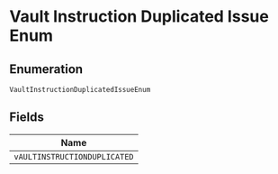 
# Vault Instruction Duplicated Issue Enum

## Enumeration

`VaultInstructionDuplicatedIssueEnum`

## Fields

| Name |
|  --- |
| `vAULTINSTRUCTIONDUPLICATED` |

